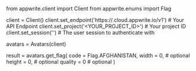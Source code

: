 from appwrite.client import Client
from appwrite.enums import Flag

client = Client()
client.set_endpoint('https://<REGION>.cloud.appwrite.io/v1') # Your API Endpoint
client.set_project('<YOUR_PROJECT_ID>') # Your project ID
client.set_session('') # The user session to authenticate with

avatars = Avatars(client)

result = avatars.get_flag(
    code = Flag.AFGHANISTAN,
    width = 0, # optional
    height = 0, # optional
    quality = 0 # optional
)
